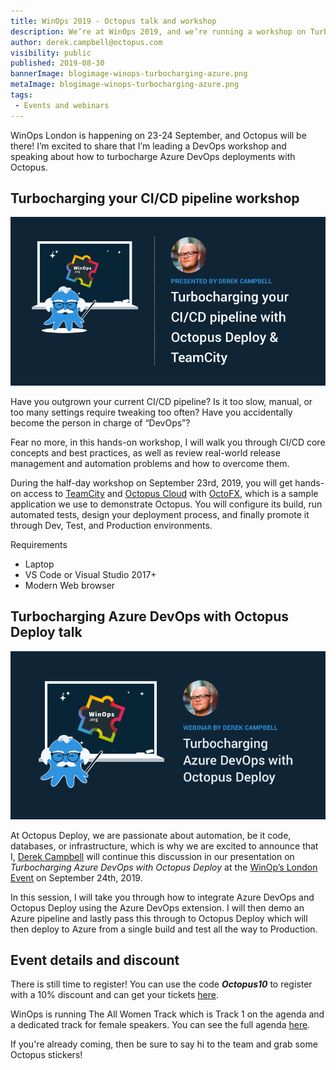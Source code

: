 ```yaml
---
title: WinOps 2019 - Octopus talk and workshop
description: We’re at WinOps 2019, and we’re running a workshop on Turbocharging your CI/CD pipeline and a talk on Turbocharging Azure DevOps with Octopus Deploy. 
author: derek.campbell@octopus.com
visibility: public
published: 2019-08-30
bannerImage: blogimage-winops-turbocharging-azure.png
metaImage: blogimage-winops-turbocharging-azure.png
tags:
 - Events and webinars
---
```


WinOps London is happening on 23-24 September, and Octopus will be there! I’m excited to share that I’m leading a DevOps workshop and speaking about how to turbocharge Azure DevOps deployments with Octopus.

## Turbocharging your CI/CD pipeline workshop

![Derek Campbell running a half-day workshop at WinOps London 2019 details](blogimage-winops-turbocharging-cicd.png)

Have you outgrown your current CI/CD pipeline? Is it too slow, manual, or too many settings require tweaking too often? Have you accidentally become the person in charge of “DevOps”?

Fear no more, in this hands-on workshop, I will walk you through CI/CD core concepts and best practices, as well as review real-world release management and automation problems and how to overcome them.

During the half-day workshop on September 23rd, 2019, you will get hands-on access to [TeamCity](https://www.jetbrains.com/teamcity/) and [Octopus Cloud](https://octopus.com/docs/octopus-cloud) with [OctoFX](https://github.com/OctopusSamples/OctoFX), which is a sample application we use to demonstrate Octopus. You will configure its build, run automated tests, design your deployment process, and finally promote it through Dev, Test, and Production environments.

Requirements

* Laptop
* VS Code or Visual Studio 2017+
* Modern Web browser

## Turbocharging Azure DevOps with Octopus Deploy talk

![Derek Campbell speaking at WinOps London 2019 details](blogimage-winops-turbocharging-azure.png)

At Octopus Deploy, we are passionate about automation, be it code, databases, or infrastructure, which is why we are excited to announce that I, [Derek Campbell](https://twitter.com/octoderek) will continue this discussion in our presentation on *Turbocharging Azure DevOps with Octopus Deploy* at the [WinOp’s London Event](https://www.winops.org/london/) on September 24th, 2019.

In this session, I will take you through how to integrate Azure DevOps and Octopus Deploy using the Azure DevOps extension. I will then demo an Azure pipeline and lastly pass this through to Octopus Deploy which will then deploy to Azure from a single build and test all the way to Production.

## Event details and discount

There is still time to register! You can use the code _**Octopus10**_ to register with a 10% discount and can get your tickets [here](https://www.winops.org/london/#TicketCTA).

WinOps is running The All Women Track which is Track 1 on the agenda and a dedicated track for female speakers. You can see the full agenda [here](https://www.winops.org/london/agenda/).

If you're already coming, then be sure to say hi to the team and grab some Octopus stickers!
